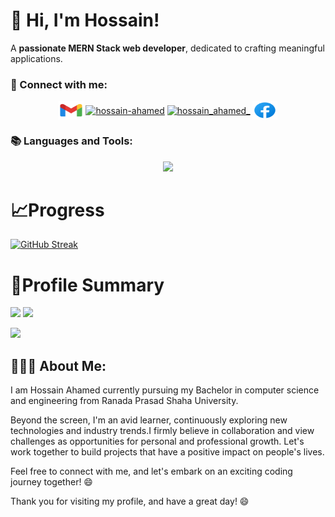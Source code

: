 # 👋 Hi, I'm **Hossain!**

A **passionate MERN Stack web developer**, dedicated to crafting meaningful applications.

<h3 align="left">👀 Connect with me:</h3>
<p align="center">
<a href="mailto:contact.hossainahamed@gmail.com" target="_blank"><img align="center" src="images/gmail.svg" alt="hossain-ahamed" height="30" width="40" /></a>
<a href="https://linkedin.com/in/hossain-ahamed" target="_blank"><img align="center" src="https://raw.githubusercontent.com/rahuldkjain/github-profile-readme-generator/master/src/images/icons/Social/linked-in-alt.svg" alt="hossain-ahamed" height="30" width="40" /></a>
<a href="https://twitter.com/hossain_ahamed_" target="_blank"><img align="center" src="https://raw.githubusercontent.com/rahuldkjain/github-profile-readme-generator/master/src/images/icons/Social/twitter.svg" alt="hossain_ahamed_" height="30" width="40" /></a>
<a href="https://facebook.com/hossain.ahamed.001/" target="blank"><img align="center" src="images/facebook.svg" alt="hossain-ahamed" height="30" width="40" /></a>

</p>

<h3 align="left">📚 Languages and Tools:</h3>
<p align="center">
 <p align="center">
  <a href="https://github.com/Hossain-Ahamed/Hossain-Ahamed?tab=readme-ov-file#-hi-im-hossain">
    <img src="https://skillicons.dev/icons?i=git,react,express,nodejs,mongodb,git,html,css,tailwind,sass,materialui,js,ts,c,cpp,java,python" />
  </a>
</p>
</p>


# 📈Progress
 
[![GitHub Streak](https://github-readme-streak-stats.herokuapp.com?user=Hossain-Ahamed&theme=blueberry&hide_border=true&date_format=M%20j%5B%2C%20Y%5D&card_width=1000)](https://git.io/streak-stats)

# 📝Profile Summary

![](http://github-profile-summary-cards.vercel.app/api/cards/stats?username=Hossain-Ahamed&theme=blueberry) ![](http://github-profile-summary-cards.vercel.app/api/cards/productive-time?username=Hossain-Ahamed&theme=blueberry&utcOffset=8)

![](http://github-profile-summary-cards.vercel.app/api/cards/profile-details?username=Hossain-Ahamed&theme=blueberry)




## 👨🏼‍💻 About Me:

I am Hossain Ahamed currently pursuing my Bachelor in computer science and engineering from Ranada Prasad Shaha University. 

Beyond the screen, I'm an avid learner, continuously exploring new technologies and industry trends.I firmly believe in collaboration and view challenges as opportunities for personal and professional growth. Let's work together to build projects that have a positive impact on people's lives.

Feel free to connect with me, and let's embark on an exciting coding journey together! 😄

Thank you for visiting my profile, and have a great day! 😄
